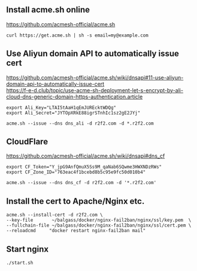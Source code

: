## Install acme.sh online

https://github.com/acmesh-official/acme.sh

```
curl https://get.acme.sh | sh -s email=my@example.com
```

## Use Aliyun domain API to automatically issue cert

https://github.com/acmesh-official/acme.sh/wiki/dnsapi#11-use-aliyun-domain-api-to-automatically-issue-cert  
https://f-e-d.club/topic/use-acme-sh-deployment-let-s-encrypt-by-ali-cloud-dns-generic-domain-https-authentication.article

```
export Ali_Key="LTAI5tAaH1qEmJUREcktWDQg"
export Ali_Secret="JYTOpXRkE88igrSTnhIc1sz2gE2JYj"

acme.sh --issue --dns dns_ali -d r2f2.com -d *.r2f2.com
```

## CloudFlare

https://github.com/acmesh-official/acme.sh/wiki/dnsapi#dns_cf

```
export CF_Token="Y_jpG9AnfQmuX5Ss9M_qaNab6SQwme3HWXNDzRWs"
export CF_Zone_ID="763eac4f1bcebd8b5c95e9fc50d010b4"

acme.sh --issue --dns dns_cf -d r2f2.com -d '*.r2f2.com'
```

## Install the cert to Apache/Nginx etc.

```
acme.sh --install-cert -d r2f2.com \
--key-file       ~/balgass/docker/nginx-fail2ban/nginx/ssl/key.pem  \
--fullchain-file ~/balgass/docker/nginx-fail2ban/nginx/ssl/cert.pem \
--reloadcmd     "docker restart nginx-fail2ban mail"
```

## Start nginx

```
./start.sh
```
